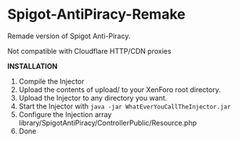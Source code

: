 # Spigot-AntiPiracy-Remake
Remade version of Spigot Anti-Piracy.


Not compatible with Cloudflare HTTP/CDN proxies


__INSTALLATION__
1. Compile the Injector
2. Upload the contents of upload/ to your XenForo root directory.
3. Upload the Injector to any directory you want.
4. Start the Injector with ```java -jar WhatEverYouCallTheInjector.jar```
5. Configure the Injection array library/SpigotAntiPiracy/ControllerPublic/Resource.php
6. Done